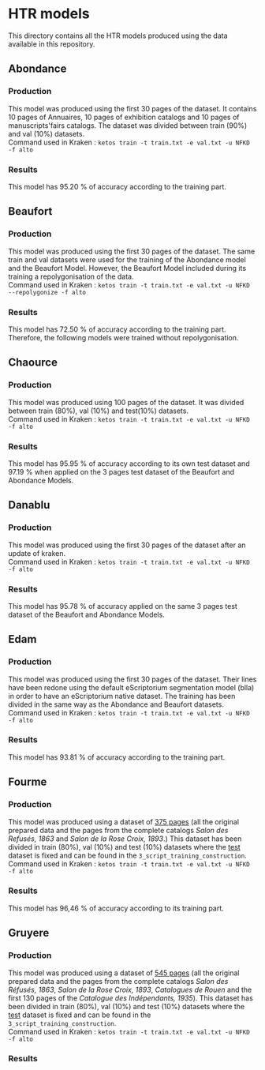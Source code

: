 # HTR models

This directory contains all the HTR models produced using the data available in this repository. 

## Abondance

### Production

This model was produced using the first 30 pages of the dataset. It contains 10 pages of Annuaires, 10 pages of exhibition catalogs and 10 pages of manuscripts'fairs catalogs. The dataset was divided between train (90%) and val (10%) datasets. <br/>
Command used in Kraken : `ketos train -t train.txt -e val.txt -u NFKD -f alto`

### Results
This model has 95.20 % of accuracy according to the training part.

## Beaufort

### Production

This model was produced using the first 30 pages of the dataset. The same train and val datasets were used for the training of the Abondance model and the Beaufort Model. However, the Beaufort Model included during its training a repolygonisation of the data.<br/>
Command used in Kraken : `ketos train -t train.txt -e val.txt -u NFKD --repolygonize -f alto`

### Results
This model has 72.50 % of accuracy according to the training part. Therefore, the following models were trained without repolygonisation.

## Chaource

### Production

This model was produced using 100 pages of the dataset. It was divided between train (80%), val (10%) and test(10%) datasets.<br/>
Command used in Kraken : `ketos train -t train.txt -e val.txt -u NFKD -f alto`

### Results
This model has 95.95 % of accuracy according to its own test dataset and 97.19 % when applied on the 3 pages test dataset of the Beaufort and Abondance Models.

## Danablu

### Production

This model was produced using the first 30 pages of the dataset after an update of kraken.<br/>
Command used in Kraken : `ketos train -t train.txt -e val.txt -u NFKD -f alto`

### Results
This model has 95.78 % of accuracy applied on the same 3 pages test dataset of the Beaufort and Abondance Models.

## Edam
### Production

This model was produced using the first 30 pages of the dataset. Their lines have been redone using the default eScriptorium segmentation model (blla) in order to have an eScriptorium native dataset. The training has been divided in the same way as the Abondance and Beaufort datasets.<br/>
Command used in Kraken : `ketos train -t train.txt -e val.txt -u NFKD -f alto`

### Results
This model has 93.81 % of accuracy according to the training part.

## Fourme

### Production

This model was produced using a dataset of [375 pages](https://github.com/Juliettejns/cataloguesSegmentationOCR/releases/tag/NewCatalogs2) (all the original prepared data and the pages from the complete catalogs _Salon des Refusés, 1863_ and _Salon de la Rose Croix, 1893_.) This dataset has been divided in train (80%), val (10%) and test (10%) datasets where the [test](https://github.com/Juliettejns/cataloguesSegmentationOCR/blob/main/3_Scripts_training_construction/test_30.txt) dataset is fixed and can be found in the `3_script_training_construction`.<br/>
Command used in Kraken : `ketos train -t train.txt -e val.txt -u NFKD -f alto`

### Results
This model has 96,46 % of accuracy according to its training part.

## Gruyere

### Production

This model was produced using a dataset of [545 pages](https://github.com/Juliettejns/cataloguesSegmentationOCR/releases/tag/CatIndep) (all the original prepared data and the pages from the complete catalogs _Salon des Réfusés, 1863_, _Salon de la Rose Croix, 1893_, _Catalogues de Rouen_ and the first 130 pages of the _Catalogue des Indépendants, 1935_). This dataset has been divided in train (80%), val (10%) and test (10%) datasets where the [test](https://github.com/Juliettejns/cataloguesSegmentationOCR/blob/main/3_Scripts_training_construction/test_30.txt) dataset is fixed and can be found in the `3_script_training_construction`.<br/>
Command used in Kraken : `ketos train -t train.txt -e val.txt -u NFKD -f alto`

### Results
